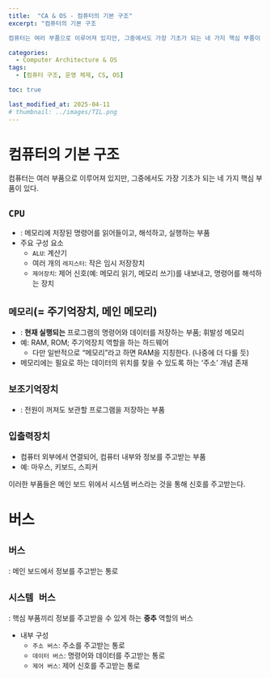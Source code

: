```yaml
---
title:  "CA & OS - 컴퓨터의 기본 구조"
excerpt: "컴퓨터의 기본 구조

컴퓨터는 여러 부품으로 이루어져 있지만, 그중에서도 가장 기초가 되는 네 가지 핵심 부품이 있다. "

categories:
  - Computer Architecture & OS
tags:
  - [컴퓨터 구조, 운영 체제, CS, OS]

toc: true

last_modified_at: 2025-04-11
# thumbnail: ../images/TIL.png
---
```


# 컴퓨터의 기본 구조

컴퓨터는 여러 부품으로 이루어져 있지만, 그중에서도 가장 기초가 되는 네 가지 핵심 부품이 있다. 

## `CPU`
- : 메모리에 저장된 명령어를 읽어들이고, 해석하고, 실행하는 부품
- 주요 구성 요소
    - `ALU`: 계산기
    - 여러 개의 `레지스터`: 작은 임시 저장장치
    - `제어장치`: 제어 신호(예: 메모리 읽기, 메모리 쓰기)를 내보내고, 명령어를 해석하는 장치
## `메모리`(= 주기억장치, 메인 메모리)
- : **현재 실행되는** 프로그램의 명령어와 데이터를 저장하는 부품; 휘발성 메모리
- 예: RAM, ROM; 주기억장치 역할을 하는 하드웨어
    - 다만 일반적으로 “메모리”라고 하면 RAM을 지칭한다. (나중에 더 다룰 듯)
- 메모리에는 필요로 하는 데이터의 위치를 찾을 수 있도록 하는 ‘주소’ 개념 존재
## `보조기억장치`
- : 전원이 꺼져도 보관할 프로그램을 저장하는 부품
## `입출력장치`
- 컴퓨터 외부에서 연결되어, 컴퓨터 내부와 정보를 주고받는 부품
- 예: 마우스, 키보드, 스피커

이러한 부품들은 메인 보드 위에서 시스템 버스라는 것을 통해 신호를 주고받는다.

# 버스
## `버스`
: 메인 보드에서 정보를 주고받는 통로

## `시스템 버스`
: 핵심 부품끼리 정보를 주고받을 수 있게 하는 **중추** 역할의 버스
- 내부 구성
    - `주소 버스`: 주소를 주고받는 통로
    - `데이터 버스`: 명령어와 데이터를 주고받는 통로
    - `제어 버스`: 제어 신호를 주고받는 통로